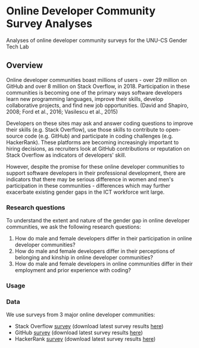 # Online Developer Community Survey Analyses
Analyses of online developer community surveys for the UNU-CS Gender Tech Lab


## Overview

Online developer communities boast millions of users - over 29 million on GitHub and over 8 million on Stack Overflow, in 2018. Participation in these communities is becoming one of the primary ways software developers learn new programming languages, improve their skills, develop collaborative projects, and find new job opportunities. (David and Shapiro, 2008; Ford et al., 2016; Vasilescu et al., 2015)  

Developers on these sites may ask and answer coding questions to improve their skills (e.g. Stack Overflow), use those skills to contribute to open-source code (e.g. GitHub) and participate in coding challenges (e.g. HackerRank). These platforms are becoming increasingly important to hiring decisions, as recruiters look at GitHub contributions or reputation on Stack Overflow as indicators of developers' skill.

However, despite the promise for these online developer communities to support software developers in their professional development, there are indicators that there may be serious difference in women and men's participation in these communities - differences which may further exacerbate existing gender gaps in the ICT workforce writ large.


### Research questions

To understand the extent and nature of the gender gap in online developer communities, we ask the following research questions:

1. How do male and female developers differ in their participation in online developer communities?
2. How do male and female developers differ in their perceptions of belonging and kinship in online developer communities?
3. How do male and female developers in online communities differ in their employment and prior experience with coding?


### Usage


### Data
We use surveys from 3 major online developer communities:

- Stack Overflow [survey](https://insights.stackoverflow.com/survey/2018/) (download latest survey results [here](https://drive.google.com/uc?export=download&id=1_9On2-nsBQIw3JiY43sWbrF8EjrqrR4U))
- GitHub [survey](http://opensourcesurvey.org/2017/) (download latest survey results [here](https://github.com/github/open-source-survey/releases/download/v1.0/data_for_public_release.zip))
- HackerRank [survey](https://www.kaggle.com/hackerrank/developer-survey-2018/home) (download latest survey results [here](https://www.kaggle.com/hackerrank/developer-survey-2018/))